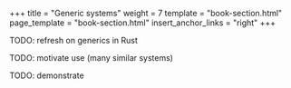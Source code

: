 +++
title = "Generic systems"
weight = 7
template = "book-section.html"
page_template = "book-section.html"
insert_anchor_links = "right"
+++

TODO: refresh on generics in Rust

TODO: motivate use (many similar systems)

TODO: demonstrate
